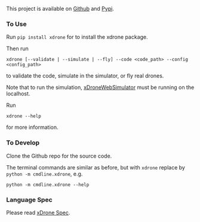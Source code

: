 
This project is available on [Github](https://github.com/xDrone-DSL/xDroneLanguageServer) and [Pypi](https://pypi.org/project/xdrone/).

### To Use
Run `pip install xdrone` for to install the xdrone package.

Then run 
```
xdrone [--validate | --simulate | --fly] --code <code_path> --config <config_path>
```
to validate the code, simulate in the simulator, or fly real drones.

Note that to run the simulation, [xDroneWebSimulator](https://github.com/xDrone-DSL/xDroneWebSimulator) must be running on the localhost.

Run
```
xdrone --help
```
for more information.

### To Develop
Clone the Github repo for the source code.

The terminal commands are similar as before, but with `xdrone` replace by `python -m cmdline.xdrone`, e.g.
```
python -m cmdline.xdrone --help
```

### Language Spec
Please read [xDrone Spec](https://github.com/xDrone-DSL/xDroneLanguageServer/blob/master/docs/xDrone-spec.pdf).
